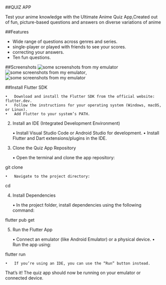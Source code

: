 ##QUIZ APP

Test your anime knowledge with the Ultimate Anime Quiz App,Created out of fun, picture-based questions and answers on diverse variations of anime

##Features
- Wide range of questions across genres and series.
- single-player or played with friends to see your scores.
- correcting your answers.
- Ten fun questions.

##Screenshots
![some screenshots from my emulator](assets/images/screenshot-1.png)
![some screenshots from my emulator](assets/images/screenshot-2.png),
![some screenshots from my emulator](assets/images/screenshot-3.jpg)




##Install Flutter SDK

	•	Download and install the Flutter SDK from the official website: flutter.dev.
	•	Follow the instructions for your operating system (Windows, macOS, or Linux).
	•	Add Flutter to your system’s PATH.

2. Install an IDE (Integrated Development Environment)

	•	Install Visual Studio Code or Android Studio for development.
	•	Install Flutter and Dart extensions/plugins in the IDE.

3. Clone the Quiz App Repository

	•	Open the terminal and clone the app repository:

git clone <repository-url>


	•	Navigate to the project directory:

cd <project-folder>



4. Install Dependencies

	•	In the project folder, install dependencies using the following command:

flutter pub get



5. Run the Flutter App

	•	Connect an emulator (like Android Emulator) or a physical device.
	•	Run the app using:

flutter run


	•	If you’re using an IDE, you can use the “Run” button instead.

That’s it! The quiz app should now be running on your emulator or connected device.
